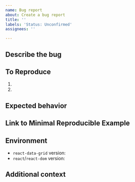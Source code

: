 ```yaml
---
name: Bug report
about: Create a bug report
title: ''
labels: 'Status: Unconfirmed'
assignees: ''

---
```


## Describe the bug <!-- A clear and concise description of what the bug is. -->

## To Reproduce <!-- Steps to reproduce the behavior: -->

1.
2.

## Expected behavior <!-- A clear and concise description of what you expected to happen. -->

## Link to Minimal Reproducible Example

<!-- Link to a playground, StackBlitz, or GitHub repo with a minimal reproduction of the problem. A minimal reproduction is required.  -->

## Environment

- `react-data-grid` version:
- `react`/`react-dom` version:

## Additional context <!-- Add any other context about the problem here. -->
